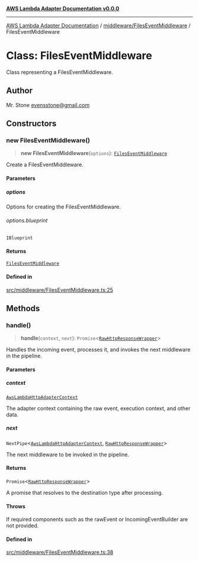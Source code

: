 [**AWS Lambda Adapter Documentation v0.0.0**](../../../README.md)

***

[AWS Lambda Adapter Documentation](../../../modules.md) / [middleware/FilesEventMiddleware](../README.md) / FilesEventMiddleware

# Class: FilesEventMiddleware

Class representing a FilesEventMiddleware.

## Author

Mr. Stone <evensstone@gmail.com>

## Constructors

### new FilesEventMiddleware()

> **new FilesEventMiddleware**(`options`): [`FilesEventMiddleware`](FilesEventMiddleware.md)

Create a FilesEventMiddleware.

#### Parameters

##### options

Options for creating the FilesEventMiddleware.

###### options.blueprint

`IBlueprint`

#### Returns

[`FilesEventMiddleware`](FilesEventMiddleware.md)

#### Defined in

[src/middleware/FilesEventMiddleware.ts:25](https://github.com/stonemjs/aws-middleware/blob/f8f28d71d5c0361fb5acf8a9a666be52d9e731c3/src/middleware/FilesEventMiddleware.ts#L25)

## Methods

### handle()

> **handle**(`context`, `next`): `Promise`\<[`RawHttpResponseWrapper`](../../../RawHttpResponseWrapper/classes/RawHttpResponseWrapper.md)\>

Handles the incoming event, processes it, and invokes the next middleware in the pipeline.

#### Parameters

##### context

[`AwsLambdaHttpAdapterContext`](../../../declarations/interfaces/AwsLambdaHttpAdapterContext.md)

The adapter context containing the raw event, execution context, and other data.

##### next

`NextPipe`\<[`AwsLambdaHttpAdapterContext`](../../../declarations/interfaces/AwsLambdaHttpAdapterContext.md), [`RawHttpResponseWrapper`](../../../RawHttpResponseWrapper/classes/RawHttpResponseWrapper.md)\>

The next middleware to be invoked in the pipeline.

#### Returns

`Promise`\<[`RawHttpResponseWrapper`](../../../RawHttpResponseWrapper/classes/RawHttpResponseWrapper.md)\>

A promise that resolves to the destination type after processing.

#### Throws

If required components such as the rawEvent or IncomingEventBuilder are not provided.

#### Defined in

[src/middleware/FilesEventMiddleware.ts:38](https://github.com/stonemjs/aws-middleware/blob/f8f28d71d5c0361fb5acf8a9a666be52d9e731c3/src/middleware/FilesEventMiddleware.ts#L38)
